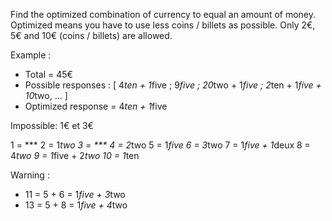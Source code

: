 Find the optimized combination of currency to equal an amount of money.
Optimized means you have to use less coins / billets as possible.
Only 2€, 5€ and 10€ (coins / billets) are allowed.

Example : 
- Total = 45€
- Possible responses : [ 4*ten + 1*five ; 9*five ; 20*two + 1*five ; 2*ten + 1*five + 10*two, ... ]
- Optimized response = 4*ten + 1*five

Impossible: 1€ et 3€

1 = ***
2 = 1*two
3 = ***
4 = 2*two
5 = 1*five
6 = 3*two
7 = 1*five + 1*deux
8 = 4*two
9 = 1*five + 2*two
10 = 1*ten  

Warning : 
- 11 = 5 + 6 = 1*five + 3*two
- 13 = 5 + 8 = 1*five + 4*two